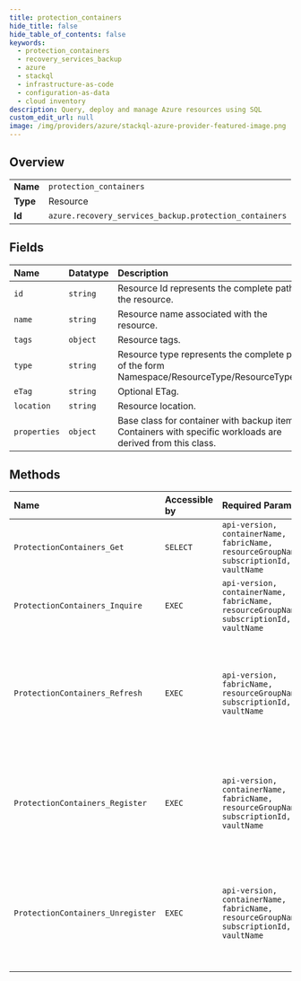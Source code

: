 ```yaml
---
title: protection_containers
hide_title: false
hide_table_of_contents: false
keywords:
  - protection_containers
  - recovery_services_backup
  - azure    
  - stackql
  - infrastructure-as-code
  - configuration-as-data
  - cloud inventory
description: Query, deploy and manage Azure resources using SQL
custom_edit_url: null
image: /img/providers/azure/stackql-azure-provider-featured-image.png
---
```

  
    

## Overview
<table><tbody>
<tr><td><b>Name</b></td><td><code>protection_containers</code></td></tr>
<tr><td><b>Type</b></td><td>Resource</td></tr>
<tr><td><b>Id</b></td><td><code>azure.recovery_services_backup.protection_containers</code></td></tr>
</tbody></table>

## Fields
| Name | Datatype | Description |
|:-----|:---------|:------------|
| `id` | `string` | Resource Id represents the complete path to the resource. |
| `name` | `string` | Resource name associated with the resource. |
| `tags` | `object` | Resource tags. |
| `type` | `string` | Resource type represents the complete path of the form Namespace/ResourceType/ResourceType/... |
| `eTag` | `string` | Optional ETag. |
| `location` | `string` | Resource location. |
| `properties` | `object` | Base class for container with backup items. Containers with specific workloads are derived from this class. |
## Methods
| Name | Accessible by | Required Params | Description |
|:-----|:--------------|:----------------|:------------|
| `ProtectionContainers_Get` | `SELECT` | `api-version, containerName, fabricName, resourceGroupName, subscriptionId, vaultName` | Gets details of the specific container registered to your Recovery Services Vault. |
| `ProtectionContainers_Inquire` | `EXEC` | `api-version, containerName, fabricName, resourceGroupName, subscriptionId, vaultName` | This is an async operation and the results should be tracked using location header or Azure-async-url. |
| `ProtectionContainers_Refresh` | `EXEC` | `api-version, fabricName, resourceGroupName, subscriptionId, vaultName` | Discovers all the containers in the subscription that can be backed up to Recovery Services Vault. This is an<br />asynchronous operation. To know the status of the operation, call GetRefreshOperationResult API. |
| `ProtectionContainers_Register` | `EXEC` | `api-version, containerName, fabricName, resourceGroupName, subscriptionId, vaultName` | Registers the container with Recovery Services vault.<br />This is an asynchronous operation. To track the operation status, use location header to call get latest status of<br />the operation. |
| `ProtectionContainers_Unregister` | `EXEC` | `api-version, containerName, fabricName, resourceGroupName, subscriptionId, vaultName` | Unregisters the given container from your Recovery Services Vault. This is an asynchronous operation. To determine<br />whether the backend service has finished processing the request, call Get Container Operation Result API. |
